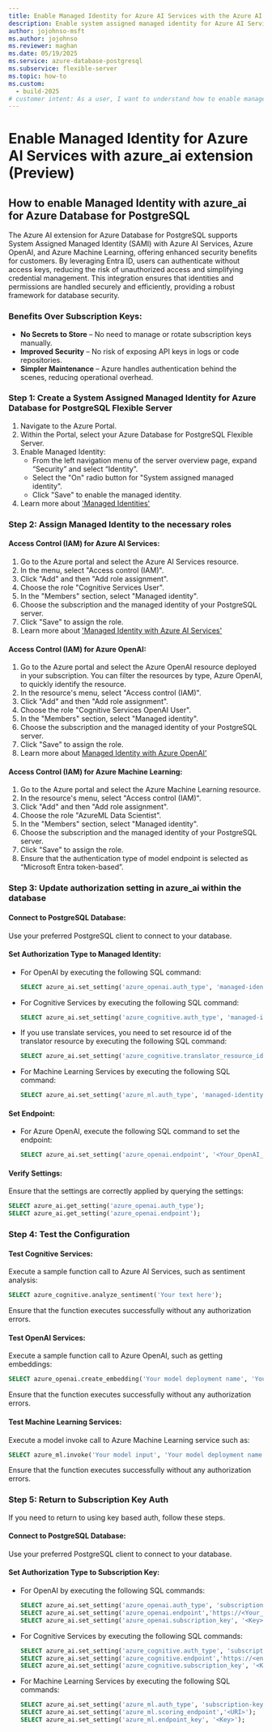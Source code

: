 ```yaml
---
title: Enable Managed Identity for Azure AI Services with the Azure AI extension for PostgreSQL (Preview)
description: Enable system assigned managed identity for Azure AI Services with the Azure AI extension for PostgreSQL .
author: jojohnso-msft
ms.author: jojohnso
ms.reviewer: maghan
ms.date: 05/19/2025
ms.service: azure-database-postgresql
ms.subservice: flexible-server
ms.topic: how-to
ms.custom:
  - build-2025
# customer intent: As a user, I want to understand how to enable managed identity with the azure_ai extension for Azure Database for PostgreSQL flexible server.
---
```


# Enable Managed Identity for Azure AI Services with azure_ai extension (Preview) 

## How to enable Managed Identity with azure_ai for Azure Database for PostgreSQL

The Azure AI extension for Azure Database for PostgreSQL supports System Assigned Managed Identity (SAMI) with Azure AI Services, Azure OpenAI, and Azure Machine Learning, offering enhanced security benefits for customers. By leveraging Entra ID, users can authenticate without access keys, reducing the risk of unauthorized access and simplifying credential management. This integration ensures that identities and permissions are handled securely and efficiently, providing a robust framework for database security.

### Benefits Over Subscription Keys:
- **No Secrets to Store** – No need to manage or rotate subscription keys manually.
- **Improved Security** – No risk of exposing API keys in logs or code repositories.
- **Simpler Maintenance** – Azure handles authentication behind the scenes, reducing operational overhead.

### Step 1: Create a System Assigned Managed Identity for Azure Database for PostgreSQL Flexible Server
1. Navigate to the Azure Portal.
2. Within the Portal, select your Azure Database for PostgreSQL Flexible Server.
3. Enable Managed Identity:
   - From the left navigation menu of the server overview page, expand “Security” and select “Identity”.
   - Select the "On" radio button for "System assigned managed identity".
   - Click "Save" to enable the managed identity.
4. Learn more about ['Managed Identities'](https://learn.microsoft.com/azure/active-directory/managed-identities-azure-resources/overview)

### Step 2: Assign Managed Identity to the necessary roles
#### Access Control (IAM) for Azure AI Services:
1. Go to the Azure portal and select the Azure AI Services resource.
2. In the menu, select "Access control (IAM)".
3. Click "Add" and then "Add role assignment".
4. Choose the role "Cognitive Services User".
5. In the "Members" section, select "Managed identity".
6. Choose the subscription and the managed identity of your PostgreSQL server.
7. Click "Save" to assign the role.
8. Learn more about ['Managed Identity with Azure AI Services'](https://learn.microsoft.com/azure/active-directory/managed-identities-azure-resources/overview)

#### Access Control (IAM) for Azure OpenAI:
1. Go to the Azure portal and select the Azure OpenAI resource deployed in your subscription. You can filter the resources by type, Azure OpenAI, to quickly identify the resource.
2. In the resource's menu, select "Access control (IAM)".
3. Click "Add" and then "Add role assignment".
4. Choose the role "Cognitive Services OpenAI User".
5. In the "Members" section, select "Managed identity".
6. Choose the subscription and the managed identity of your PostgreSQL server.
7. Click "Save" to assign the role.
8. Learn more about [Managed Identity with Azure OpenAI'](https://learn.microsoft.com/azure/active-directory/managed-identities-azure-resources/overview)

#### Access Control (IAM) for Azure Machine Learning:
1. Go to the Azure portal and select the Azure Machine Learning resource.
2. In the resource's menu, select "Access control (IAM)".
3. Click "Add" and then "Add role assignment".
4. Choose the role "AzureML Data Scientist".
5. In the "Members" section, select "Managed identity".
6. Choose the subscription and the managed identity of your PostgreSQL server.
7. Click "Save" to assign the role.
8. Ensure that the authentication type of model endpoint is selected as “Microsoft Entra token-based”.

### Step 3: Update authorization setting in azure_ai within the database
#### Connect to PostgreSQL Database:
Use your preferred PostgreSQL client to connect to your database.

#### Set Authorization Type to Managed Identity:
- For OpenAI by executing the following SQL command:
  ```sql
  SELECT azure_ai.set_setting('azure_openai.auth_type', 'managed-identity');
  ```
- For Cognitive Services by executing the following SQL command:
  ```sql
  SELECT azure_ai.set_setting('azure_cognitive.auth_type', 'managed-identity');
  ```
- If you use translate services, you need to set resource id of the translator resource by executing the following SQL command:
  ```sql
  SELECT azure_ai.set_setting('azure_cognitive.translator_resource_id', '<Your_translator_resource_id>');
  ```
- For Machine Learning Services by executing the following SQL command:
  ```sql
  SELECT azure_ai.set_setting('azure_ml.auth_type', 'managed-identity');
  ```

#### Set Endpoint:
- For Azure OpenAI, execute the following SQL command to set the endpoint:
  ```sql
  SELECT azure_ai.set_setting('azure_openai.endpoint', '<Your_OpenAI_Endpoint>');
  ```

#### Verify Settings:
Ensure that the settings are correctly applied by querying the settings:
  ```sql
  SELECT azure_ai.get_setting('azure_openai.auth_type');
  SELECT azure_ai.get_setting('azure_openai.endpoint');
  ```

### Step 4: Test the Configuration
#### Test Cognitive Services:
Execute a sample function call to Azure AI Services, such as sentiment analysis:
  ```sql
  SELECT azure_cognitive.analyze_sentiment('Your text here');
  ```
Ensure that the function executes successfully without any authorization errors.

#### Test OpenAI Services:
Execute a sample function call to Azure OpenAI, such as getting embeddings:
  ```sql
  SELECT azure_openai.create_embedding('Your model deployment name', 'Your text here');
  ```
Ensure that the function executes successfully without any authorization errors.

#### Test Machine Learning Services:
Execute a model invoke call to Azure Machine Learning service such as:
  ```sql
  SELECT azure_ml.invoke('Your model input', 'Your model deployment name');
  ```
Ensure that the function executes successfully without any authorization errors.

### Step 5: Return to Subscription Key Auth
If you need to return to using key based auth, follow these steps.
#### Connect to PostgreSQL Database:
Use your preferred PostgreSQL client to connect to your database.

#### Set Authorization Type to Subscription Key:
- For OpenAI by executing the following SQL commands:
  ```sql
  SELECT azure_ai.set_setting('azure_openai.auth_type', 'subscription-key');
  SELECT azure_ai.set_setting('azure_openai.endpoint','https://<Your_OpenAI_Endpoint>');
  SELECT azure_ai.set_setting('azure_openai.subscription_key', '<Key>');
  ```
- For Cognitive Services by executing the following SQL commands:
  ```sql
  SELECT azure_ai.set_setting('azure_cognitive.auth_type', 'subscription-key');
  SELECT azure_ai.set_setting('azure_cognitive.endpoint','https://<endpoint>.cognitiveservices.azure.com');
  SELECT azure_ai.set_setting('azure_cognitive.subscription_key', '<Key>');
  ```
- For Machine Learning Services by executing the following SQL commands:
  ```sql
  SELECT azure_ai.set_setting('azure_ml.auth_type', 'subscription-key');
  SELECT azure_ai.set_setting('azure_ml.scoring_endpoint','<URI>');
  SELECT azure_ai.set_setting('azure_ml.endpoint_key', '<Key>');
  ```

